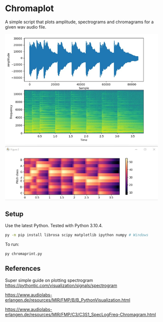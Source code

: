 # Chromaplot

A simple script that plots amplitude, spectrograms and chromagrams for a given wav audio file. 

![screenshot](resources/Screenshot.jpg)

## Setup 

Use the latest Python. Tested with Python 3.10.4.
```bash
py -m pip install librosa scipy matplotlib ipython numpy # Windows
```
To run:
```
py chromaprint.py 
```


## References

Super simple guide on plotting spectrogram
https://pythontic.com/visualization/signals/spectrogram

https://www.audiolabs-erlangen.de/resources/MIR/FMP/B/B_PythonVisualization.html

https://www.audiolabs-erlangen.de/resources/MIR/FMP/C3/C3S1_SpecLogFreq-Chromagram.html